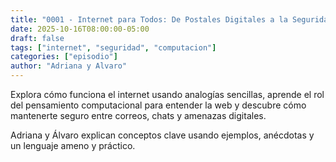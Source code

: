 ```yaml
---
title: "0001 - Internet para Todos: De Postales Digitales a la Seguridad Online"
date: 2025-10-16T08:00:00-05:00
draft: false
tags: ["internet", "seguridad", "computacion"]
categories: ["episodio"]
author: "Adriana y Alvaro"
---
```


Explora cómo funciona el internet usando analogías sencillas, aprende el rol del pensamiento computacional para entender la web y descubre cómo mantenerte seguro entre correos, chats y amenazas digitales. 

<!--more-->

Adriana y Álvaro explican conceptos clave usando ejemplos, anécdotas y un lenguaje ameno y práctico.
